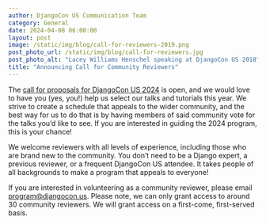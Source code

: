 ```yaml
---
author: DjangoCon US Communication Team
category: General
date: 2024-04-08 06:00:00
layout: post
image: /static/img/blog/call-for-reviewers-2019.png
post_photo_url: /static/img/blog/call-for-reviewers.jpg
post_photo_alt: "Lacey Williams Henschel speaking at DjangoCon US 2018"
title: "Announcing Call for Community Reviewers"
---
```

The [call for proposals for DjangoCon US 2024](/speaking/)
is open, and we would love to have you (yes, you!) help us select our talks and tutorials
this year. We strive to create a schedule that appeals to the wider community, and the best
way for us to do that is by having members of said community vote for the talks you’d like
to see. If you are interested in guiding the 2024 program, this is your chance!

We welcome reviewers with all levels of experience, including those who are brand
new to the community. You don’t need to be a Django expert, a previous reviewer,
or a frequent DjangoCon US attendee. It takes people of all backgrounds to make
a program that appeals to everyone!

If you are interested in volunteering as a community reviewer, please email
[program@djangocon.us](mailto:program@djangocon.us). Please note, we can 
only grant access to around 30 community reviewers. We will grant access
on a first-come, first-served basis.
